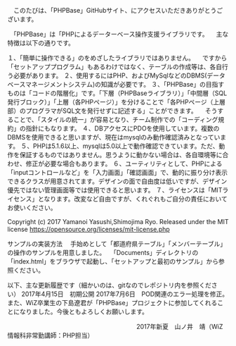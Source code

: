 　このたびは、「PHPBase」GitHubサイト、にアクセスいただきありがとうございます。

　「PHPBase」は「PHPによるデーターベース操作支援ライブラリです。
　主な特徴は以下の通りです。

１、「簡単に操作できる」のをめざしたライブラリではありません。
　ですから「セットアッププログラム」もあるわけではなく、テーブルの作成等は、各自行う必要があります。
２、使用するにはPHP、およびMySqlなどのDBMS(データベースマネージメントシステム)の知識が必要です。
３、「PHPBase」の目指すものは「コードの階層化」です。「下層（PHPBaseライブラリ）」「中間層（SQL発行ブロック）」「上層（各PHPページ）」を分けることで「各PHPページ（上層部）のプログラマがSQL文を発行せずに記述する」ことができます。
　そうすることで、「スタイルの統一」が容易となり、チーム制作での「コーディング規約」の指針にもなります。
４、DBアクセスにPDOを使用しています。複数のDBMSを使用できると思いますが、現在はmysqlのみ動作確認済みとなっています。
５、PHPは5.1.6以上、mysqlは5.0以上で動作確認できています。ただ、動作を保証するものではありません。思うように動かない場合は、各自環境等に合わせ、修正が必要な場合もあります。
６、ユーティリティとして、PHPによる「inputコントロールなど」を「入力画面」「確認画面」で、動的に振り分け表示できるクラスが用意されてます。デザインの面で自由度は低いですが、デザイン優先ではない管理画面等では使用できると思います。
７、ライセンスは「MITライセンス」となります。改変など自由ですが、くれぐれもご自分の責任においてお使いください。

Copyright (c) 2017 Yamanoi Yasushi,Shimojima Ryo.
Released under the MIT license
https://opensource.org/licenses/mit-license.php

サンプルの実装方法
　手始めとして「都道府県テーブル」「メンバーテーブル」の操作のサンプルを用意しました。
　「Documents」ディレクトリの「index.html」をブラウザで起動し、「セットアップと最初のサンプル」から参照ください。

以下、主な更新履歴です（細かいのは、gitなのでレポジトリ内を参照ください）
2017年4月15日　初期公開
2017年7月6日　POD関連のエラー処理を修正。また、WiZ卒業生の下島遼君が「PHPBase」プロジェクトに参加してくれることになりました。今後ともよろしくお願いします。


　　　　　　　　　　　　　　　　　　　　　2017年新夏　山ノ井　靖（WiZ情報科非常勤講師：PHP担当）
